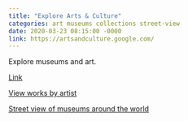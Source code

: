 ```yaml
---
title: "Explore Arts & Culture"
categories: art museums collections street-view
date: 2020-03-23 08:15:00 -0000
link: https://artsandculture.google.com/
---
```

Explore museums and art.

[Link](https://artsandculture.google.com/)

[View works by artist](https://artsandculture.google.com/category/artist)

[Street view of museums around the world](https://artsandculture.google.com/project/street-view)
